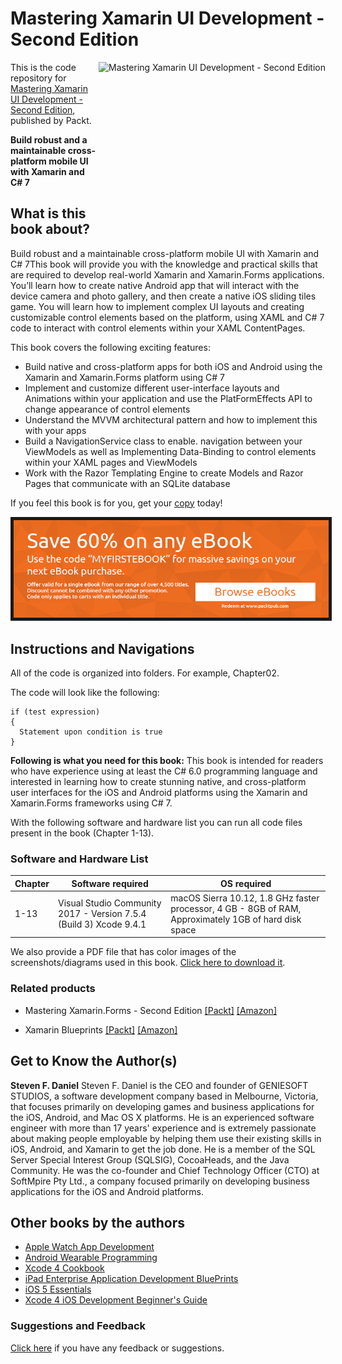 # Mastering Xamarin UI Development - Second Edition

<a href="https://www.packtpub.com/application-development/mastering-xamarin-ui-development-second-edition?utm_source=github&utm_medium=repository&utm_campaign=978-1-78899-551-1"><img src="https://dz13w8afd47il.cloudfront.net/sites/default/files/imagecache/ppv4_main_book_cover/B10225_0.png" alt="Mastering Xamarin UI Development - Second Edition" height="256px" align="right"></a>

This is the code repository for [Mastering Xamarin UI Development - Second Edition](https://www.packtpub.com/application-development/mastering-xamarin-ui-development-second-edition?utm_source=github&utm_medium=repository&utm_campaign=978-1-78899-551-1), published by Packt.

**Build robust and a maintainable cross-platform mobile UI with Xamarin and C# 7**

## What is this book about?
Build robust and a maintainable cross-platform mobile UI with Xamarin and C# 7This book will provide you with the knowledge and practical skills that are required to develop real-world Xamarin and Xamarin.Forms applications. You’ll learn how to create native Android app that will interact with the device camera and photo gallery, and then create a native iOS sliding tiles game. You will learn how to implement complex UI layouts and creating customizable control elements based on the platform, using XAML and C# 7 code to interact with control elements within your XAML ContentPages.

This book covers the following exciting features:
* Build native and cross-platform apps for both iOS and Android using the Xamarin and Xamarin.Forms platform using C# 7
* Implement and customize different user-interface layouts and Animations within your application and use the PlatFormEffects API to change appearance of control elements
* Understand the MVVM architectural pattern and how to implement this with your apps
* Build a NavigationService class to enable. navigation between your ViewModels as well as Implementing Data-Binding to control elements within your XAML pages and ViewModels
* Work with the Razor Templating Engine to create Models and Razor Pages that communicate with an SQLite database

If you feel this book is for you, get your [copy](https://www.amazon.com/dp/1788995511) today!

<a href="https://www.packtpub.com/?utm_source=github&utm_medium=banner&utm_campaign=GitHubBanner"><img src="https://raw.githubusercontent.com/PacktPublishing/GitHub/master/GitHub.png" 
alt="https://www.packtpub.com/" border="5" /></a>


## Instructions and Navigations
All of the code is organized into folders. For example, Chapter02.

The code will look like the following:
```
if (test expression)
{
  Statement upon condition is true
}
```

**Following is what you need for this book:**
This book is intended for readers who have experience using at least the C# 6.0 programming language and interested in learning how to create stunning native, and cross-platform user interfaces for the iOS and Android platforms using the Xamarin and Xamarin.Forms frameworks using C# 7.

With the following software and hardware list you can run all code files present in the book (Chapter 1-13).

### Software and Hardware List

| Chapter  | Software required                   | OS required                        |
| -------- | ------------------------------------| -----------------------------------|
| 1-13        | Visual Studio Community 2017 - Version 7.5.4 (Build 3) Xcode 9.4.1                     | macOS Sierra 10.12, 1.8 GHz faster processor, 4 GB - 8GB of RAM, Approximately 1GB of hard disk space |


We also provide a PDF file that has color images of the screenshots/diagrams used in this book. [Click here to download it](https://www.packtpub.com/sites/default/files/downloads/MasteringXamarinUIDevelopmentSecondEdition_ColorImages.pdf).


### Related products <Other books you may enjoy>
* Mastering Xamarin.Forms - Second Edition [[Packt]](https://www.packtpub.com/application-development/mastering-xamarinforms-second-edition?utm_source=github&utm_medium=repository&utm_campaign=9781788290265) [[Amazon]](https://www.amazon.com/dp/1788290267)

* Xamarin Blueprints [[Packt]](https://www.packtpub.com/web-development/xamarin-blueprints?utm_source=github&utm_medium=repository&utm_campaign=9781785887444) [[Amazon]](https://www.amazon.com/dp/1785887440)

## Get to Know the Author(s)
**Steven F. Daniel**
Steven F. Daniel is the CEO and founder of GENIESOFT STUDIOS, a software development company based in Melbourne, Victoria, that focuses primarily on developing games and business applications for the iOS, Android, and Mac OS X platforms.
He is an experienced software engineer with more than 17 years' experience and is extremely passionate about making people employable by helping them use their existing skills in iOS, Android, and Xamarin to get the job done. He is a member of the SQL Server Special Interest Group (SQLSIG), CocoaHeads, and the Java Community. He was the co-founder and Chief Technology Officer (CTO) at SoftMpire Pty Ltd., a company focused primarily on developing business applications for the iOS and Android platforms.



## Other books by the authors
* [Apple Watch App Development](https://www.packtpub.com/application-development/apple-watch-app-development?utm_source=github&utm_medium=repository&utm_campaign=9781785886362)
* [Android Wearable Programming](https://www.packtpub.com/application-development/android-wearable-programming?utm_source=github&utm_medium=repository&utm_campaign=9781785280153)
* [Xcode 4 Cookbook](https://www.packtpub.com/application-development/xcode-4-cookbook?utm_source=github&utm_medium=repository&utm_campaign=9781849693349)
* [iPad Enterprise Application Development BluePrints](https://www.packtpub.com/application-development/ipad-enterprise-application-development-blueprints?utm_source=github&utm_medium=repository&utm_campaign=9781849682947)
* [iOS 5 Essentials](https://www.packtpub.com/application-development/ios-5-essentials?utm_source=github&utm_medium=repository&utm_campaign=9781849692267)
* [Xcode 4 iOS Development Beginner's Guide](https://www.packtpub.com/application-development/xcode-4-ios-development-beginners-guide?utm_source=github&utm_medium=repository&utm_campaign=9781849691307)

### Suggestions and Feedback
[Click here](https://docs.google.com/forms/d/e/1FAIpQLSdy7dATC6QmEL81FIUuymZ0Wy9vH1jHkvpY57OiMeKGqib_Ow/viewform) if you have any feedback or suggestions.
